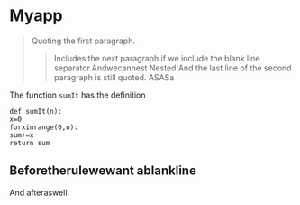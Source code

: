 # Myapp
> Quoting the first paragraph.
>
>>Includes the next paragraph if we include the blank line separator.Andwecannest
>> Nested!And the last line of the second paragraph is still quoted.
ASASa


The function `sumIt` has the definition
```
def sumIt(n):
x=0
forxinrange(0,n):
sum+=x
return sum
```

Beforetherulewewant ablankline
---

And afteraswell.
